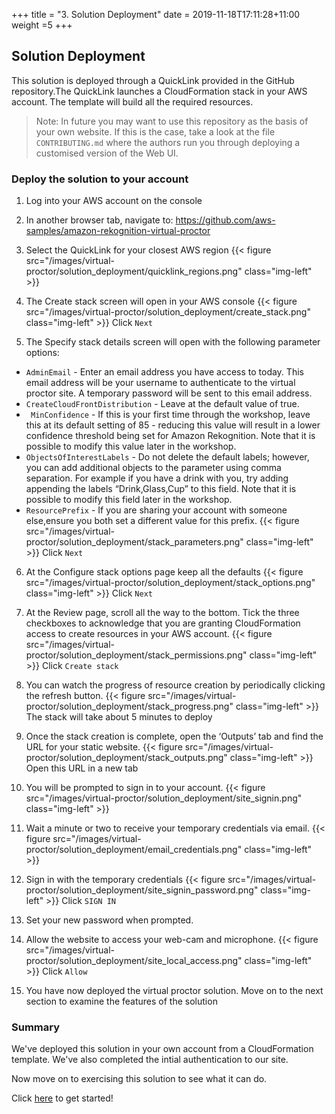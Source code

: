 +++
title = "3. Solution Deployment"
date = 2019-11-18T17:11:28+11:00
weight =5
+++

## Solution Deployment

This solution is deployed through a QuickLink provided in the GitHub repository.The QuickLink launches a CloudFormation stack in your AWS account. The template will build all the required resources.

> Note: In future you may want to use this repository as the basis of your own website. If this is the case, take a look at the file `CONTRIBUTING.md` where the authors run you through deploying a customised version of the Web UI.

### Deploy the solution to your account
1.	Log into your AWS account on the console
2.	In another browser tab, navigate to:
https://github.com/aws-samples/amazon-rekognition-virtual-proctor
3.	Select the QuickLink for your closest AWS region
{{< figure src="/images/virtual-proctor/solution_deployment/quicklink_regions.png" class="img-left" >}}

4.	The Create stack screen will open in your AWS console
{{< figure src="/images/virtual-proctor/solution_deployment/create_stack.png" class="img-left" >}}
Click `Next`

5.	The Specify stack details screen will open with the following parameter options:

-	`AdminEmail` - Enter an email address you have access to today. This email address will be your username to authenticate to the virtual proctor site. A temporary password will be sent to this email address.
-	`CreateCloudFrontDistribution` - Leave at the default value of true.
-	` MinConfidence` - If this is your first time through the workshop, leave this at its default setting of 85 - reducing this value will result in a lower confidence threshold being set for Amazon Rekognition. Note that it is possible to modify this value later in the workshop.
-	`ObjectsOfInterestLabels` - Do not delete the default labels; however, you can add additional objects to the parameter using comma separation. For example if you have a drink with you, try adding appending the labels “Drink,Glass,Cup” to this field. Note that it is possible to modify this field later in the workshop.
-	`ResourcePrefix` - If you are sharing your account with someone else,ensure you both set a different value for this prefix.
{{< figure src="/images/virtual-proctor/solution_deployment/stack_parameters.png" class="img-left" >}}
Click `Next`

6.	At the Configure stack options page keep all the defaults
{{< figure src="/images/virtual-proctor/solution_deployment/stack_options.png" class="img-left" >}}
Click `Next`

7.	At the Review page, scroll all the way to the bottom.
Tick the three checkboxes to acknowledge that you are granting CloudFormation access to create resources in your AWS account.
{{< figure src="/images/virtual-proctor/solution_deployment/stack_permissions.png" class="img-left" >}}
Click `Create stack`

8.	You can watch the progress of resource creation by periodically clicking the refresh button.
{{< figure src="/images/virtual-proctor/solution_deployment/stack_progress.png" class="img-left" >}}
The stack will take about 5 minutes to deploy

9.	Once the stack creation is complete, open the ‘Outputs’ tab and find the URL for your static website.
{{< figure src="/images/virtual-proctor/solution_deployment/stack_outputs.png" class="img-left" >}}
Open this URL in a new tab

10.	You will be prompted to sign in to your account.
{{< figure src="/images/virtual-proctor/solution_deployment/site_signin.png" class="img-left" >}}

11.	Wait a minute or two to receive your temporary credentials via email.
{{< figure src="/images/virtual-proctor/solution_deployment/email_credentials.png" class="img-left" >}}

12.	Sign in with the temporary credentials
{{< figure src="/images/virtual-proctor/solution_deployment/site_signin_password.png" class="img-left" >}}
Click `SIGN IN`

13.	Set your new password when prompted.

14.	Allow the website to access your web-cam and microphone.
{{< figure src="/images/virtual-proctor/solution_deployment/site_local_access.png" class="img-left" >}}
Click `Allow`

15.	You have now deployed the virtual proctor solution. Move on to the next section to examine the features of the solution

### Summary
We've deployed this solution in your own account from a CloudFormation template.
We've also completed the intial authentication to our site.

Now move on to exercising this solution to see what it can do.

Click [here](../vp_demo/) to get started!
